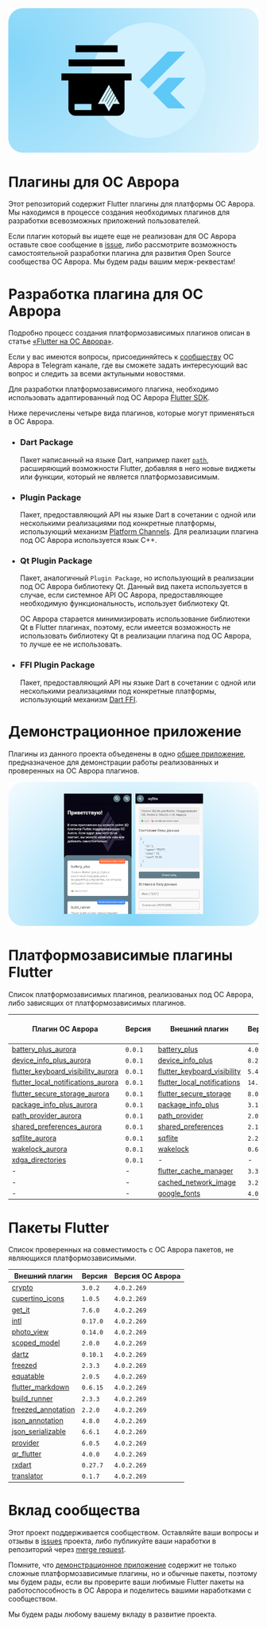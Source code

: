 <div align="center">
    <img src="data/preview.png" />
</div>

# Плагины для ОС Аврора

Этот репозиторий содержит Flutter плагины для платформы ОС Аврора. Мы находимся в процессе создания необходимых плагинов для разработки всевозможных приложений пользователей.

Если плагин который вы ищете еще не реализован для ОС Аврора оставьте свое сообщение в [issue](https://gitlab.com/omprussia/flutter/flutter-plugins/-/issues), либо рассмотрите возможность самостоятельной разработки плагина для развития Open Source сообщества ОС Аврора. Мы будем рады вашим мерж-реквестам!

# Разработка плагина для ОС Аврора

Подробно процесс создания платформозависимых плагинов описан в статье [«Flutter на ОС Аврора»](#todo).

Если у вас имеются вопросы, присоединяйтесь к [сообществу](https://t.me/aurora_devs) ОС Аврора в Telegram канале, где вы сможете задать интересующий вас вопрос и следить за всеми актульными новостями.

Для разработки платформозависимого плагина, необходимо использовать адаптированный под ОС Аврора [Flutter SDK](https://gitlab.com/omprussia/flutter/flutter).

Ниже перечислены четыре вида плагинов, которые могут
применяться в ОС Аврора.

- ### Dart Package

    Пакет написанный на языке Dart, например пакет [`path`](https://pub.dev/packages/path), расширяющий возможности Flutter, добавляя в него новые виджеты или функции, который не является платформозависимым.

- ### Plugin Package

    Пакет, предоставляющий API ны языке Dart в сочетании с одной или несколькими реализациями под конкретные платформы, использующий механизм [Platform Channels](https://docs.flutter.dev/platform-integration/platform-channels).
    Для реализации плагина под ОС Аврора используется язык C++.

- ### Qt Plugin Package

    Пакет, аналогичный `Plugin Package`, но использующий в реализации под ОС Аврора библиотеку Qt. Данный вид пакета используется в случае, если системное API ОС Аврора, предоставляющее необходимую функциональность, использует библиотеку Qt.

    ОС Аврора старается минимизировать использование библиотеки Qt в Flutter плагинах, поэтому, если имеется возможность не использовать библиотеку Qt в реализации плагина под ОС Аврора, то лучше ее не использовать.

- ### FFI Plugin Package

    Пакет, предоставляющий API ны языке Dart в сочетании с одной или несколькими реализациями под конкретные платформы, использующий механизм [Dart FFI](https://dart.dev/guides/libraries/c-interop).

# Демонстрационное приложение

Плагины из данного проекта объеденены в одно [общее приложение](./example), предназначеное для демонстрации работы реализованных и проверенных на ОС Аврора плагинов.

<div align="center">
    <img src="data/preview_app.png" />
</div>

# Платформозависимые плагины Flutter

Список платформозависимых плагинов, реализованых под ОС Аврора, либо зависящих от платформозависимых плагинов.

| Плагин ОС Аврора                                                                                                                                                                 | Версия  | Внешний плагин                                                                      | Версия   | Версия ОС Аврора   |
|----------------------------------------------------------------------------------------------------------------------------------------------------------------------------------|---------|-------------------------------------------------------------------------------------|----------|--------------------|
| [battery_plus_aurora](https://gitlab.com/omprussia/flutter/flutter-plugins/-/tree/master/packages/battery_plus/battery_plus_aurora)                                              | `0.0.1` | [battery_plus](https://pub.dev/packages/battery_plus)                               | `4.0.1`  | `4.0.2.269`        |
| [device_info_plus_aurora](https://gitlab.com/omprussia/flutter/flutter-plugins/-/tree/master/packages/device_info_plus/device_info_plus_aurora)                                  | `0.0.1` | [device_info_plus](https://pub.dev/packages/device_info_plus)                       | `8.2.2`  | `4.0.2.269`        |
| [flutter_keyboard_visibility_aurora](https://gitlab.com/omprussia/flutter/flutter-plugins/-/tree/master/packages/flutter_keyboard_visibility/flutter_keyboard_visibility_aurora) | `0.0.1` | [flutter_keyboard_visibility](https://pub.dev/packages/flutter_keyboard_visibility) | `5.4.1`  | `4.0.2.269`        |
| [flutter_local_notifications_aurora](https://gitlab.com/omprussia/flutter/flutter-plugins/-/tree/master/packages/flutter_local_notifications/flutter_local_notifications_aurora) | `0.0.1` | [flutter_local_notifications](https://pub.dev/packages/flutter_local_notifications) | `14.1.1` | `4.0.2.269`        |
| [flutter_secure_storage_aurora](https://gitlab.com/omprussia/flutter/flutter-plugins/-/tree/master/packages/flutter_secure_storage/flutter_secure_storage_aurora)                | `0.0.1` | [flutter_secure_storage](https://pub.dev/packages/flutter_secure_storage)           | `8.0.0`  | `4.0.2.269`        |
| [package_info_plus_aurora](https://gitlab.com/omprussia/flutter/flutter-plugins/-/tree/master/packages/package_info_plus/package_info_plus_aurora)                               | `0.0.1` | [package_info_plus](https://pub.dev/packages/package_info_plus)                     | `3.1.2`  | `4.0.2.269`        |
| [path_provider_aurora](https://gitlab.com/omprussia/flutter/flutter-plugins/-/tree/master/packages/path_provider/path_provider_aurora)                                           | `0.0.1` | [path_provider](https://pub.dev/packages/path_provider)                             | `2.0.15` | `4.0.2.269`        |
| [shared_preferences_aurora](https://gitlab.com/omprussia/flutter/flutter-plugins/-/tree/master/packages/shared_preferences/shared_preferences_aurora)                            | `0.0.1` | [shared_preferences](https://pub.dev/packages/shared_preferences)                   | `2.1.2`  | `4.0.2.269`        |
| [sqflite_aurora](https://gitlab.com/omprussia/flutter/flutter-plugins/-/tree/master/packages/sqflite/sqflite_aurora)                                                             | `0.0.1` | [sqflite](https://pub.dev/packages/sqflite)                                         | `2.2.6`  | `4.0.2.269`        |
| [wakelock_aurora](https://gitlab.com/omprussia/flutter/flutter-plugins/-/tree/master/packages/wakelock/wakelock_aurora)                                                          | `0.0.1` | [wakelock](https://pub.dev/packages/wakelock)                                       | `0.6.2`  | `4.0.2.269`        |
| [xdga_directories](https://gitlab.com/omprussia/flutter/flutter-plugins/-/tree/master/packages/xdga_directories)                                                                 | `0.0.1` | -                                                                                   | -        | `4.0.2.269`        |
| -                                                                                                                                                                                | -       | [flutter_cache_manager](https://pub.dev/packages/flutter_cache_manager)             | `3.3.0`  | `4.0.2.269`        |
| -                                                                                                                                                                                | -       | [cached_network_image](https://pub.dev/packages/cached_network_image)               | `3.2.3`  | `4.0.2.269`        |
| -                                                                                                                                                                                | -       | [google_fonts](https://pub.dev/packages/google_fonts)                               | `4.0.4`  | `4.0.2.269`        |

# Пакеты Flutter

Список проверенных на совместимость c ОС Аврора пакетов, не являющихся платформозависимыми.

| Внешний плагин                                                                      | Версия   | Версия ОС Аврора   |
|-------------------------------------------------------------------------------------|----------|--------------------|
| [crypto](https://pub.dev/packages/crypto)                                           | `3.0.2`  | `4.0.2.269`        |
| [cupertino_icons](https://pub.dev/packages/cupertino_icons)                         | `1.0.5`  | `4.0.2.269`        |
| [get_it](https://pub.dev/packages/get_it)                                           | `7.6.0`  | `4.0.2.269`        |
| [intl](https://pub.dev/packages/intl)                                               | `0.17.0` | `4.0.2.269`        |
| [photo_view](https://pub.dev/packages/photo_view)                                   | `0.14.0` | `4.0.2.269`        |
| [scoped_model](https://pub.dev/packages/scoped_model)                               | `2.0.0`  | `4.0.2.269`        |
| [dartz](https://pub.dev/packages/dartz)                                             | `0.10.1` | `4.0.2.269`        |
| [freezed](https://pub.dev/packages/freezed)                                         | `2.3.3`  | `4.0.2.269`        |
| [equatable](https://pub.dev/packages/equatable)                                     | `2.0.5`  | `4.0.2.269`        |
| [flutter_markdown](https://pub.dev/packages/flutter_markdown)                       | `0.6.15` | `4.0.2.269`        |
| [build_runner](https://pub.dev/packages/build_runner)                               | `2.3.3`  | `4.0.2.269`        |
| [freezed_annotation](https://pub.dev/packages/freezed_annotation)                   | `2.2.0`  | `4.0.2.269`        |
| [json_annotation](https://pub.dev/packages/json_annotation)                         | `4.8.0`  | `4.0.2.269`        |
| [json_serializable](https://pub.dev/packages/json_serializable)                     | `6.6.1`  | `4.0.2.269`        |
| [provider](https://pub.dev/packages/provider)                                       | `6.0.5`  | `4.0.2.269`        |
| [qr_flutter](https://pub.dev/packages/qr_flutter)                                   | `4.0.0`  | `4.0.2.269`        |
| [rxdart](https://pub.dev/packages/rxdart)                                           | `0.27.7` | `4.0.2.269`        |
| [translator](https://pub.dev/packages/translator)                                   | `0.1.7`  | `4.0.2.269`        |

# Вклад сообщества

Этот проект поддерживается сообществом. Оставляйте ваши вопросы и отзывы в [issues](https://gitlab.com/omprussia/flutter/flutter-plugins/-/issues) проекта,
либо публикуйте ваши наработки в репозиторий через [merge request](https://gitlab.com/omprussia/flutter/flutter-plugins/-/merge_requests).

Помните, что [демонстрационное приложение](./example) содержит не только сложные платформозависимые плагины, но и обычные пакеты, поэтому мы будем рады, если вы проверите ваши любимые Flutter пакеты на работоспособность в ОС Аврора и поделитесь вашими наработками с сообществом.

Мы будем рады любому вашему вкладу в развитие проекта.
